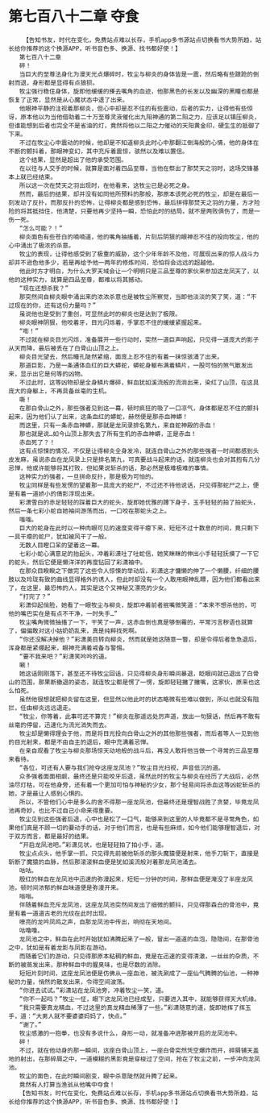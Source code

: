 # 第七百八十二章 夺食
        【告知书友，时代在变化，免费站点难以长存，手机app多书源站点切换看书大势所趋，站长给你推荐的这个换源APP，听书音色多、换源、找书都好使！】
       第七百八十二章
       砰！
       当巨大的至尊法身化为漫天光点爆碎时，牧尘与柳炎的身体皆是一震，然后略有些踉跄的倒射而退，身形都是显得有点狼狈。
       牧尘强行稳住身体，旋即他缓缓的搽去嘴角的血迹，他那黑色的长发以及幽深的黑瞳也都是恢复了正常，显然是从心魔状态中退了出来。
       他眼神平静的注视着那柳炎，但心中却是忍不住的有些震动，后者的实力，让得他有些惊讶，原本他以为当他借助着二十万至尊灵液催化出九阳神通的第二阳之力，应该足以镇压柳炎，但谁能想到后者也完全不是省油的灯，竟然将他以二阳之力催动的天阳黄金印，硬生生的抵御了下来。
       不过在牧尘心中震动的时候，他却是不知道柳炎此时心中那翻江倒海般的心情，他的身体在不断的颤抖着，那眼神变幻，其中充斥着震惊，骇然以及难以置信。
       这个结果，显然是超出了他的承受范围。
       在以往与人交手的时候，就算是面对着四品至尊，当他在祭出了那焚天之羽时，这场交锋基本上就已经结束。
       所以这一次在焚天之羽出现时，在他看来，这牧尘已是必死之身。
       然而，最后的结果，却并没有如同他所预料的那般，那原本该死必死的牧尘，却是在最后一刻发动了反扑，而那反扑的恐怖，让得柳炎都是感到恐怖，最后拼得那焚天之羽的力量，方才险险的将其抵挡住，他清楚，只要他再少坚持一瞬，恐怕此时的结局，就不是两败俱伤了，而是一伤一死。
       “怎么可能？！”
       柳炎面色有些苍白的喃喃道，他的嘴角抽搐着，片刻后阴狠的眼神忍不住的投向牧尘，他的心中涌出了极浓的杀意。
       牧尘的表现，让得他感受到了极重的威胁，这个少年年龄不及他，可展现出来的惊人战斗力却并不逊色他多少，若是再给予他一两年的修炼时间，恐怕将会远远的超越他。
       他此时方才明白，为什么大罗天域会让一个明明只是三品至尊的家伙来参加这龙凤天了，以他的这种实力，就算是四品至尊，都难以将其撼动。
       “现在还想杀我？”
       那突然间自柳炎眼中涌出来的浓浓杀意也是被牧尘所察觉，当即他淡淡的笑了笑，道：“不过现在的你，还有这份力量吗？”
       虽说他也是受到了重创，可显然此时的柳炎也是达到了极限。
       柳炎眼神阴狠，他咬着牙，目光闪烁着，手掌忍不住的缓缓紧握起来。
       “嘭！”
       不过就在柳炎目光闪烁，准备展开一些行动时，突然一道巨声响起，只见得一道庞大的影子从天而降，最后被丢在了白骨山山顶之上。
       柳炎目光望去，然后瞳孔陡然紧缩，面庞上忍不住的有着一抹惊骇涌了出来。
       那道巨影，乃是一条通体血红的巨大蟒蛇，蟒蛇身躯布满着鳞片，一股可怕的煞气散发出来，显示出它是何等的凶物。
       不过此时，这等凶物却是全身鳞片爆碎，鲜血犹如溪流般的流淌出来，染红了山顶，在这具庞大的身躯上，不再具备丝毫的生机。
       嘶！
       在那白骨山之外，那些强者见到这一幕，顿时疯狂的吸了一口凉气，身体都是忍不住的颤抖起来，因为他们认了出来，这条血红的蟒蛇，赫然便是那赤血神蟒！
       而这里，只有一条赤血神蟒，那就是龙凤录排名第九，来自蛇神殿的赤血！
       那也就是说…如今山顶上那失去了所有生机的赤血神蟒，正是赤血！
       赤血死了？！
       这有点惊悚的情况，不仅是让得柳炎全身发冷，就连白骨山之外的那些强者一时间都感到头皮发麻，虽说赤血在龙凤录上只是排名第九，可真要战斗起来的话，就连柳炎也会对其抱有几分忌惮，他或许能够将其打败，但如果说斩杀的话，那必然是极难极难的事情。
       这种实力的强者，一旦拼命反扑，那是极为可怕的。
       牧尘同样是有些发愣的望着那一具庞大的蛇尸，不过还不待他说话，只见得那蛇尸之上，便是有着一道娇小的倩影浮现出来。
       彩潇雪白的赤足轻轻的踩着巨大的蛇头，旋即她优雅的蹲下身子，玉手轻轻的拍了拍蛇头，然后一条七彩小蛇自她袖间游荡而出，一口咬在那蛇头之上。
       嗤嗤。
       巨大的蛇身在此时以一种肉眼可见的速度变得干瘪下来，短短不过十数息的时间，竟只剩下一具干瘪的蛇尸，犹如被风干了一般。
       无数人目瞪口呆的望着这一幕。
       七彩小蛇心满意足的抬起头，冲着彩潇吐了吐蛇信，她笑眯眯的伸出小手轻轻抚摸了一下它的蛇头，然后它便是懒洋洋的再度钻回了彩潇袖中。
       在那众目睽睽之下做完了这些令人惊悚的举动后，彩潇这才慵懒的伸了一个懒腰，纤细的腰肢以及玲珑有致的曲线显得格外的诱人，但此时却没有一个人敢用眼神乱瞟，因为他们都看出来了，在这里，最恐怖的人，其实是这个又神秘又漂亮的少女。
       “打完了？”
       彩潇仰起俏脸，她看了一眼牧尘与柳炎，旋即冲着前者抿嘴微笑道：“本来不想杀他的，可他的嘴巴实在是有点不干净，一时失手…”
       牧尘嘴角微微抽搐了一下，干笑了一声，这赤血倒也真是够倒霉的，平常污言秽语也就算了，偏偏敢对这小姑奶奶乱来，真是纯粹找死啊。
       “你还没解决掉他？”彩潇美目转向柳炎，然而就是她这随意一瞥，却是令得后者急急退后，浑身都是紧绷起来，眼神充满着戒备与警惕。
       “要不我来吧？”彩潇笑吟吟的道。
       唰！
       她这话刚刚落下，甚至还不待牧尘回话，只见得柳炎身形瞬间暴退，眨眼间就已退出了白骨山的范围，那果断撤退的姿态，就连牧尘都是愣了一愣，旋即轻轻撇了撇嘴，这家伙，原来也这么怕死。
       虽然他很想就把柳炎留在这里，但显然以他此时的状态略微有些难以做到，所以也就没有阻拦，任由柳炎远远退走。
       “牧尘，你等着，此事可还不算完！”柳炎在那遥远处厉声道，放出一句狠话，然后再不敢有丝毫的停留，迅速化为流光消失而去。
       牧尘却是懒得理会于他，而是将目光投向白骨山之外的其他那些强者，而后者等人一见到他的目光射来，都是不由自主的退后，眼中充满着忌惮。
       在亲自观看了牧尘与柳炎那场惊天动地般的战斗后，再没人敢将他当做一个寻常的三品至尊来看待。
       “各位，可还有人要与我们抢夺这座龙凤池？”牧尘目光扫视，声音低沉的道。
       众多强者面面相觑，最终还是只能咬牙后退，虽然此时的牧尘与柳炎在经历了大战后，必然油尽灯枯，可在他身旁，还有着一个更加可怕与神秘的少女，那个轻易间将赤血这等凶蛇斩杀的她，才是最让人感到心惧的。
       所以，不管他们心中是多么的舍不得那一座龙凤池，但最终还是理智战胜了贪婪，毕竟龙凤池再奇妙，也比不过自己小命来得重要。
       牧尘见到这些强者后退，心中也是松了一口气，能够来到这里的人毕竟都不是寻常角色，如果他们真是不顾一切的要动手的话，对于他们而言，也是有些麻烦，如今他们能够理智退后，对于双方而言，都是最好的结果。
       “开启龙凤池吧。”彩潇见状，也是轻轻拍了拍小手，道。
       牧尘点点头，他手掌一抓，只见得先前被他斩杀的那头魔猿便是射来，他手刀斩下，直接是斩断了魔猿的血脉，然后那滚滚鲜血便是犹如溪流般对着那龙凤池涌去。
       咕咕。
       殷红的鲜血在龙凤池中迅速的弥漫起来，短短一分钟的时间，那鲜血便是淹没了半座龙凤池，顿时间浓郁的鲜血味道便是弥漫开来。
       嗡嗡。
       伴随着鲜血充斥龙凤池，这座龙凤池突然间发出了细微的颤抖，只见得那森白的骨池中，竟是有着一道道古老的光纹在此时出现。
       嘹亮的龙吟凤鸣之声，自那龙凤池中传出，响彻在天地间。
       咕噜噜。
       龙凤池之中，鲜血在此时开始犹如沸腾起来了一般，冒出一道道的血泡，隐隐间，在那骨池之中，犹如是有着龙影与凤影在游动。
       而随着它们的游动，只见得那原本粘稠的鲜血，竟是在迅速的变得清澈，一丝丝的杂质，不断的被蒸发出来，那种鲜血中的腥臭味，也是尽数的消除。
       短短片刻时间，这座龙凤池便是仿佛从一座血池，被洗涮成了一座仙气腾腾的仙池，一种神秘的力量，悄然的散发出来，令得空间波荡。
       “你进去试试。”彩潇站在龙凤池旁，冲着牧尘一笑，道。
       “你不一起吗？”牧尘一怔，眼下这龙凤池已经成型，只要进入其中，就能够获得天大机缘。
       “我只需要真龙精血，不过这里的真龙精血稀薄了一些。”彩潇随意的道，旋即她挥了挥玉手，道：“大男人就不要婆婆妈妈了，快点。”
       “谢了。”
       牧尘感激的一抱拳，也没有多说什么，身形一动，就准备冲进那被开启的龙凤池中。
       砰！
       不过，就在他动身的那一瞬间，这座白骨山顶上，一座白骨突然凭空爆炸而开，碎屑铺天盖地的射出，在那碎屑之中，一道模糊的黑影竟是穿梭过了空间，抢在了牧尘之前，一步冲向龙凤池。
       牧尘的面色，在此时瞬间剧变，眼中杀意陡然就升腾了起来。
       竟然有人打算当渔翁从他嘴中夺食！
       【告知书友，时代在变化，免费站点难以长存，手机app多书源站点切换看书大势所趋，站长给你推荐的这个换源APP，听书音色多、换源、找书都好使！】